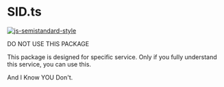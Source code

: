 # SID.ts
[![js-semistandard-style](https://img.shields.io/badge/code%20style-semistandard-brightgreen.svg?style=flat-square)](https://github.com/standard/semistandard)

DO NOT USE THIS PACKAGE

This package is designed for specific service. Only if you fully understand this service, you can use this.

And I Know YOU Don't.
